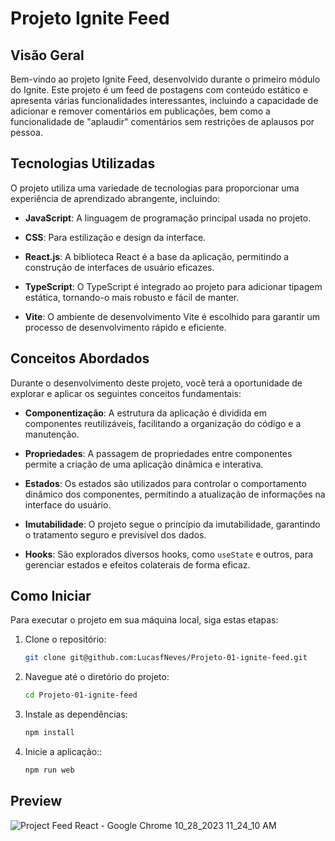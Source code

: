 # Projeto Ignite Feed

## Visão Geral

Bem-vindo ao projeto Ignite Feed, desenvolvido durante o primeiro módulo do Ignite. Este projeto é um feed de postagens com conteúdo estático e apresenta várias funcionalidades interessantes, incluindo a capacidade de adicionar e remover comentários em publicações, bem como a funcionalidade de "aplaudir" comentários sem restrições de aplausos por pessoa.

## Tecnologias Utilizadas

O projeto utiliza uma variedade de tecnologias para proporcionar uma experiência de aprendizado abrangente, incluindo:

- **JavaScript**: A linguagem de programação principal usada no projeto.

- **CSS**: Para estilização e design da interface.

- **React.js**: A biblioteca React é a base da aplicação, permitindo a construção de interfaces de usuário eficazes.

- **TypeScript**: O TypeScript é integrado ao projeto para adicionar tipagem estática, tornando-o mais robusto e fácil de manter.

- **Vite**: O ambiente de desenvolvimento Vite é escolhido para garantir um processo de desenvolvimento rápido e eficiente.

## Conceitos Abordados

Durante o desenvolvimento deste projeto, você terá a oportunidade de explorar e aplicar os seguintes conceitos fundamentais:

- **Componentização**: A estrutura da aplicação é dividida em componentes reutilizáveis, facilitando a organização do código e a manutenção.

- **Propriedades**: A passagem de propriedades entre componentes permite a criação de uma aplicação dinâmica e interativa.

- **Estados**: Os estados são utilizados para controlar o comportamento dinâmico dos componentes, permitindo a atualização de informações na interface do usuário.

- **Imutabilidade**: O projeto segue o princípio da imutabilidade, garantindo o tratamento seguro e previsível dos dados.

- **Hooks**: São explorados diversos hooks, como `useState` e outros, para gerenciar estados e efeitos colaterais de forma eficaz.

## Como Iniciar

Para executar o projeto em sua máquina local, siga estas etapas:

1. Clone o repositório:

   ```bash
   git clone git@github.com:LucasfNeves/Projeto-01-ignite-feed.git

2. Navegue até o diretório do projeto:
   ```bash
   cd Projeto-01-ignite-feed


4. Instale as dependências:
   ```bash
   npm install
   ```

5. Inicie a aplicação::
   ```bash
   npm run web
   ```

  ## Preview

![Project Feed React - Google Chrome 10_28_2023 11_24_10 AM](https://github.com/LucasfNeves/Projeto-01-ignite-feed/assets/136910031/9ba39998-7bf1-4dc3-9a12-89eb73040c61)
